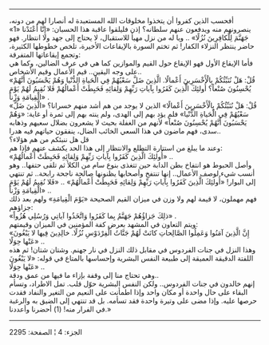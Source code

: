 ------------------------------------------------------------------------

أفحسب الذين كفروا أن يتخذوا مخلوقات الله المستعبدة له أنصارا لهم من
دونه، ينصرونهم منه ويدفعون عنهم سلطانه؟ إذن فليلقوا عاقبة هذا الحسبان:
«إِنَّا أَعْتَدْنا «1» جَهَنَّمَ لِلْكافِرِينَ نُزُلًا» .. ويا له من نزل مهيأ للاستقبال، لا
يحتاج إلى جهد ولا انتظار. فهو حاضر ينتظر النزلاء الكفار! ثم تختم السورة
بالإيقاعات الأخيرة، تلخص خطوطها الكثيرة، وتجمع إيقاعاتها المتفرقة:  
فأما الإيقاع الأول فهو الإيقاع حول القيم والموازين كما هي في عرف
الضالين، وكما هي على وجه اليقين.. قيم الأعمال وقيم الأشخاص..  
«قُلْ: هَلْ نُنَبِّئُكُمْ بِالْأَخْسَرِينَ أَعْمالًا. الَّذِينَ ضَلَّ سَعْيُهُمْ فِي الْحَياةِ الدُّنْيا وَهُمْ
يَحْسَبُونَ أَنَّهُمْ يُحْسِنُونَ صُنْعاً؟ أُولئِكَ الَّذِينَ كَفَرُوا بِآياتِ رَبِّهِمْ وَلِقائِهِ فَحَبِطَتْ
أَعْمالُهُمْ فَلا نُقِيمُ لَهُمْ يَوْمَ الْقِيامَةِ وَزْناً» .  
«قُلْ: هَلْ نُنَبِّئُكُمْ بِالْأَخْسَرِينَ أَعْمالًا» الذين لا يوجد من هم أشد منهم خسرانا؟
«الَّذِينَ ضَلَّ سَعْيُهُمْ فِي الْحَياةِ الدُّنْيا» فلم يؤد بهم إلى الهدى، ولم ينته بهم
إلى ثمرة أو غاية: «وَهُمْ يَحْسَبُونَ أَنَّهُمْ يُحْسِنُونَ صُنْعاً» لأنهم من الغفلة بحيث لا
يشعرون بضلال سعيهم وذهابه سدى، فهم ماضون في هذا السعي الخائب الضال،
ينفقون حياتهم فيه هدرا..  
قل هل ننبئكم من هم هؤلاء؟  
وعند ما يبلغ من استتارة التطلع والانتظار إلى هذا الحد يكشف عنهم فإذا
هم:  
«أُولئِكَ الَّذِينَ كَفَرُوا بِآياتِ رَبِّهِمْ وَلِقائِهِ فَحَبِطَتْ أَعْمالُهُمْ» ..  
وأصل الحبوط هو انتفاخ بطن الدابة حين تتغذى بنوع سام من الكلأ ثم تلقى
حتفها.. وهو أنسب شيء لوصف الأعمال.. إنها تنتفخ وأصحابها يظنونها صالحة
ناجحة رابحة.. ثم تنتهي إلى البوار! «أُولئِكَ الَّذِينَ كَفَرُوا بِآياتِ رَبِّهِمْ وَلِقائِهِ
فَحَبِطَتْ أَعْمالُهُمْ» .. «فَلا نُقِيمُ لَهُمْ يَوْمَ الْقِيامَةِ وَزْناً» ..  
فهم مهملون، لا قيمة لهم ولا وزن في ميزان القيم الصحيحة «يَوْمَ الْقِيامَةِ»
ولهم بعد ذلك جزاؤهم:  
«ذلِكَ جَزاؤُهُمْ جَهَنَّمُ بِما كَفَرُوا وَاتَّخَذُوا آياتِي وَرُسُلِي هُزُواً» .  
ويتم التعاون في المشهد بعرض كفة المؤمنين في الميزان وقيمتهم:  
«إِنَّ الَّذِينَ آمَنُوا وَعَمِلُوا الصَّالِحاتِ كانَتْ لَهُمْ جَنَّاتُ الْفِرْدَوْسِ نُزُلًا. خالِدِينَ فِيها
لا يَبْغُونَ عَنْها حِوَلًا» ..  
وهذا النزل في جنات الفردوس في مقابل ذلك النزل في نار جهنم. وشتان شتان!
ثم هذه اللفتة الدقيقة العميقة إلى طبيعة النفس البشرية وإحساسها بالمتاع
في قوله: «لا يَبْغُونَ عَنْها حِوَلًا» ..  
وهي تحتاج منا إلى وقفة بإزاء ما فيها من عمق ودقة..  
إنهم خالدون في جنات الفردوس.. ولكن النفس البشرية حوّل قلب. تمل الاطراد،
وتسأم البقاء على حال واحدة أو مكان واحد وإذا اطمأنت على النعيم من التغير
والنفاد فقدت حرصها عليه. وإذا مضى على وتيرة واحدة فقد تسأمه. بل قد تنتهي
إلى الضيق به والرغبة في الفرار منه\! (1) أحضرنا وأعددنا.»

------------------------------------------------------------------------

الجزء: 4 ¦ الصفحة: 2295
